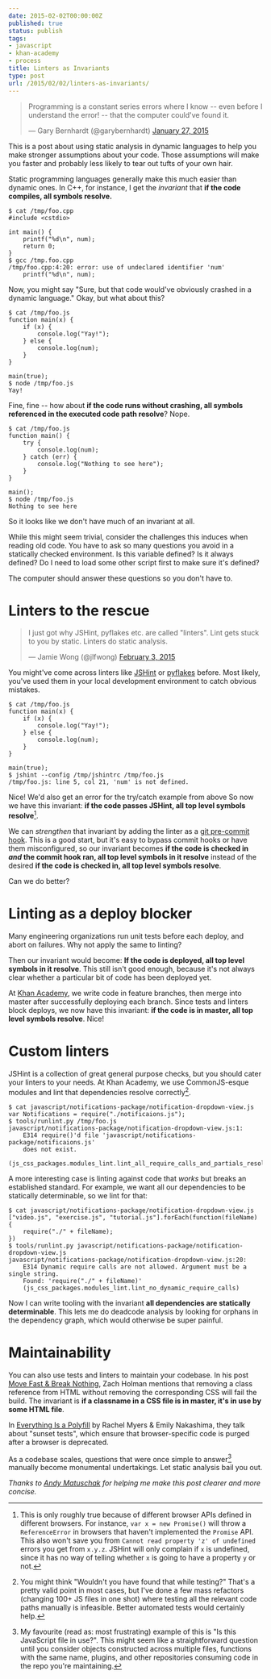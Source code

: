 ```yaml
---
date: 2015-02-02T00:00:00Z
published: true
status: publish
tags:
- javascript
- khan-academy
- process
title: Linters as Invariants
type: post
url: /2015/02/02/linters-as-invariants/
---
```


<blockquote class="twitter-tweet" lang="en"><p>Programming is a constant series 
errors where I know -- even before I understand the error! -- that the computer 
could&#39;ve found it.</p>&mdash; Gary Bernhardt (@garybernhardt) <a 
href="https://twitter.com/garybernhardt/status/559906131682684929">January 27, 
2015</a></blockquote>
<script async src="//platform.twitter.com/widgets.js" charset="utf-8"></script>

This is a post about using static analysis in dynamic languages to help you make 
stronger assumptions about your code. Those assumptions will make you faster and 
probably less likely to tear out tufts of your own hair.

Static programming languages generally make this much easier than dynamic
ones. In C++, for instance, I get the *invariant* that **if the code compiles,
all symbols resolve.**

    $ cat /tmp/foo.cpp
    #include <cstdio>

    int main() {
        printf("%d\n", num);
        return 0;
    }
    $ gcc /tmp.foo.cpp
    /tmp/foo.cpp:4:20: error: use of undeclared identifier 'num'
        printf("%d\n", num);

Now, you might say "Sure, but that code would've obviously crashed in a dynamic 
language." Okay, but what about this?

    $ cat /tmp/foo.js
    function main(x) {
        if (x) {
            console.log("Yay!");
        } else {
            console.log(num);
        }
    }

    main(true);
    $ node /tmp/foo.js
    Yay!

Fine, fine -- how about **if the code runs without crashing, all symbols 
referenced in the executed code path resolve**? Nope.

    $ cat /tmp/foo.js
    function main() {
        try {
            console.log(num);
        } catch (err) {
            console.log("Nothing to see here");
        }
    }

    main();
    $ node /tmp/foo.js
    Nothing to see here

So it looks like we don't have much of an invariant at all.

While this might seem trivial, consider the challenges this induces when
reading old code. You have to ask so many questions you avoid in a statically 
checked environment. Is this variable defined? Is it
always defined? Do I need to load some other script first to make sure it's
defined?

The computer should answer these questions so you don't have to.

# Linters to the rescue

<blockquote class="twitter-tweet" lang="en"><p>I just got why JSHint, pyflakes 
etc. are called &quot;linters&quot;. Lint gets stuck to you by static. Linters 
do static analysis.</p>&mdash; Jamie Wong (@jlfwong) <a 
href="https://twitter.com/jlfwong/status/562418126948548609">February 3, 
2015</a></blockquote>
<script async src="//platform.twitter.com/widgets.js" charset="utf-8"></script>

You might've come across linters like [JSHint][0] or [pyflakes][l1] before. Most 
likely, you've used them in your local development environment to catch obvious 
mistakes.

    $ cat /tmp/foo.js
    function main(x) {
        if (x) {
            console.log("Yay!");
        } else {
            console.log(num);
        }
    }

    main(true);
    $ jshint --config /tmp/jshintrc /tmp/foo.js
    /tmp/foo.js: line 5, col 21, 'num' is not defined.

Nice! We'd also get an error for the try/catch example from above So now we have 
this invariant: **if the code passes JSHint, all top level symbols 
resolve**[^1].

We can _strengthen_ that invariant by adding the linter as a [git
pre-commit hook][l2]. This is a good start, but it's easy to bypass commit hooks
or have them misconfigured, so our invariant becomes **if the code is checked
in _and_ the commit hook ran, all top level symbols in it resolve** instead of
the desired **if the code is checked in, all top level symbols resolve**.

Can we do better?

# Linting as a deploy blocker

Many engineering organizations run unit tests before each deploy, and abort on 
failures. Why not apply the same to linting?

Then our invariant would become: **If the code is deployed, all top level 
symbols in it resolve**. This still isn't good enough, because it's not always 
clear whether a particular bit of code has been deployed yet.

At [Khan Academy][l3], we write code in feature branches, then merge into master 
after successfully deploying each branch. Since tests and linters block deploys, 
we now have this invariant: **if the code is in master, all top level symbols 
resolve**. Nice!

# Custom linters

JSHint is a collection of great general purpose checks, but you should cater 
your linters to your needs. At Khan Academy, we use CommonJS-esque modules and 
lint that dependencies resolve correctly[^2].

    $ cat javascript/notifications-package/notification-dropdown-view.js
    var Notifications = require("./notificaions.js");
    $ tools/runlint.py /tmp/foo.js
    javascript/notifications-package/notification-dropdown-view.js:1:
        E314 require()'d file 'javascript/notifications-package/notificaions.js' 
        does not exist.
        (js_css_packages.modules_lint.lint_all_require_calls_and_partials_resolve)

A more interesting case is linting against code that *works* but breaks an 
established standard. For example, we want all our
dependencies to be statically determinable, so we lint for that:

    $ cat javascript/notifications-package/notification-dropdown-view.js
    ["video.js", "exercise.js", "tutorial.js"].forEach(function(fileName) {
        require("./" + fileName);
    })
    $ tools/runlint.py javascript/notifications-package/notification-dropdown-view.js
    javascript/notifications-package/notification-dropdown-view.js:20:
        E314 Dynamic require calls are not allowed. Argument must be a single string.  
        Found: 'require("./" + fileName)' 
        (js_css_packages.modules_lint.lint_no_dynamic_require_calls)

Now I can write tooling with the invariant **all
dependencies are statically determinable**. This lets me do deadcode analysis by 
looking for orphans in the dependency graph, which would otherwise be super 
painful.

# Maintainability

You can also use tests and linters to maintain your codebase. In his post [Move 
Fast & Break Nothing][6], Zach Holman mentions that removing a class reference 
from HTML without removing the corresponding CSS will fail the build. The 
invariant is **if a classname in a CSS file is in master, it's in use by some 
HTML file**.

In [Everything Is a Polyfill][7] by Rachel Myers & Emily Nakashima, they talk 
about "sunset tests", which ensure that browser-specific code is purged after a 
browser is deprecated.

As a codebase scales, questions that were once simple to answer[^3] manually 
become monumental undertakings. Let static analysis bail you out.

*Thanks to [Andy Matuschak][8] for helping me make this post clearer and more 
concise.*

[0]: http://jshint.com/
[l1]: https://github.com/pyflakes/pyflakes/
[l2]: http://git-scm.com/docs/githooks
[l3]: http://khanacademy.org/
[4]: https://github.com/blog/1241-deploying-at-github
[5]: http://en.wikipedia.org/wiki/Invariant_%28computer_science%29
[6]: http://zachholman.com/talk/move-fast-break-nothing/
[7]: https://www.youtube.com/watch?v=3mXH95lA-FQ
[8]: http://andymatuschak.org/

[^1]: This is only roughly true because of different browser APIs defined in different browsers. For instance, `var x = new Promise()` will throw a `ReferenceError` in browsers that haven't implemented the `Promise` API. This also won't save you from `Cannot read property 'z' of undefined` errors you get from `x.y.z`. JSHint will only complain if `x` is undefined, since it has no way of telling whether `x` is going to have a property `y` or not. 

[^2]: You might think "Wouldn't you have found that while testing?" That's a pretty valid point in most cases, but I've done a few mass refactors (changing 100+ JS files in one shot) where testing all the relevant code paths manually is infeasible. Better automated tests would certainly help.

[^3]: My favourite (read as: most frustrating) example of this is "Is this JavaScript file in use?". This might seem like a straightforward question until you consider objects constructed across multiple files, functions with the same name, plugins, and other repositories consuming code in the repo you're maintaining.
